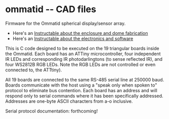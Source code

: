 # ommatid -- CAD files

Firmware for the Ommatid spherical display/sensor array. 

* Here's an [Instructable about the enclosure and dome fabrication](http://www.instructables.com/id/Ommatid-Spherical-Display-constructing-the-enclosu/)
* Here's an [Instructable about the electronics and software](http://www.instructables.com/id/Ommatid-Spherical-Display-Electronics-Programming-/)

This is C code designed to be executed on the 19 triangular boards inside the Ommatid. Each board has an ATTiny microcontroller, four independent IR LEDs and corresponding IR photodarlingtons (to sense reflected IR), and four WS2812B RGB LEDs. Note the RGB LEDs are not controlled or even connected to,  the ATTtiny).

All 19 boards are connected to the same RS-485 serial line at 250000
baud. Boards communicate with the host using a "speak only when spoken
to" protocol to eliminate bus contention.  Each board has an address
and will respond only to serial commands where it has been
specifically addressed. Addresses are one-byte ASCII characters from
a-o inclusive.

Serial protocol documentation: forthcoming!
